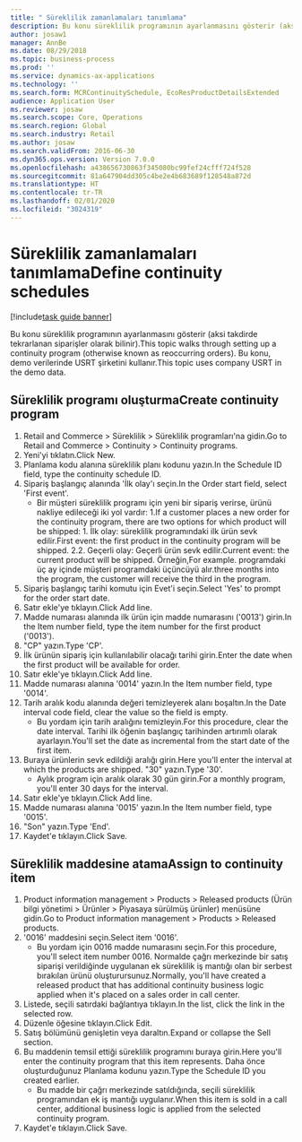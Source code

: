 ```yaml
---
title: " Süreklilik zamanlamaları tanımlama"
description: Bu konu süreklilik programının ayarlanmasını gösterir (aksi takdirde tekrarlanan siparişler olarak bilinir).
author: josaw1
manager: AnnBe
ms.date: 08/29/2018
ms.topic: business-process
ms.prod: ''
ms.service: dynamics-ax-applications
ms.technology: ''
ms.search.form: MCRContinuitySchedule, EcoResProductDetailsExtended
audience: Application User
ms.reviewer: josaw
ms.search.scope: Core, Operations
ms.search.region: Global
ms.search.industry: Retail
ms.author: josaw
ms.search.validFrom: 2016-06-30
ms.dyn365.ops.version: Version 7.0.0
ms.openlocfilehash: a438656730863f345080bc99fef24cfff724f528
ms.sourcegitcommit: 81a647904dd305c4be2e4b683689f128548a872d
ms.translationtype: HT
ms.contentlocale: tr-TR
ms.lasthandoff: 02/01/2020
ms.locfileid: "3024319"
---
```

# <a name="define-continuity-schedules"></a><span data-ttu-id="1b71e-103"> Süreklilik zamanlamaları tanımlama</span><span class="sxs-lookup"><span data-stu-id="1b71e-103">Define continuity schedules</span></span>

[!include[task guide banner](../includes/task-guide-banner.md)]

<span data-ttu-id="1b71e-104">Bu konu süreklilik programının ayarlanmasını gösterir (aksi takdirde tekrarlanan siparişler olarak bilinir).</span><span class="sxs-lookup"><span data-stu-id="1b71e-104">This topic walks through setting up a continuity program (otherwise known as reoccurring orders).</span></span> <span data-ttu-id="1b71e-105">Bu konu, demo verilerinde USRT şirketini kullanır.</span><span class="sxs-lookup"><span data-stu-id="1b71e-105">This topic uses company USRT in the demo data.</span></span>


## <a name="create-continuity-program"></a><span data-ttu-id="1b71e-106">Süreklilik programı oluşturma</span><span class="sxs-lookup"><span data-stu-id="1b71e-106">Create continuity program</span></span>
1. <span data-ttu-id="1b71e-107">Retail and Commerce > Süreklilik > Süreklilik programları'na gidin.</span><span class="sxs-lookup"><span data-stu-id="1b71e-107">Go to Retail and Commerce > Continuity > Continuity programs.</span></span>
2. <span data-ttu-id="1b71e-108">Yeni'yi tıklatın.</span><span class="sxs-lookup"><span data-stu-id="1b71e-108">Click New.</span></span>
3. <span data-ttu-id="1b71e-109">Planlama kodu alanına süreklilik planı kodunu yazın.</span><span class="sxs-lookup"><span data-stu-id="1b71e-109">In the Schedule ID field, type the continuity schedule ID.</span></span>
4. <span data-ttu-id="1b71e-110">Sipariş başlangıç alanında 'İlk olay'ı seçin.</span><span class="sxs-lookup"><span data-stu-id="1b71e-110">In the Order start field, select 'First event'.</span></span>
    * <span data-ttu-id="1b71e-111">Bir müşteri süreklilik programı için yeni bir sipariş verirse, ürünü nakliye edileceği iki yol vardır:  1.</span><span class="sxs-lookup"><span data-stu-id="1b71e-111">If a customer places a new order for the continuity program, there are two options for which product will be shipped:  1.</span></span> <span data-ttu-id="1b71e-112">İlk olay: süreklilik programındaki ilk ürün sevk edilir.</span><span class="sxs-lookup"><span data-stu-id="1b71e-112">First event: the first product in the continuity program will be shipped.</span></span>  <span data-ttu-id="1b71e-113">2.</span><span class="sxs-lookup"><span data-stu-id="1b71e-113">2.</span></span> <span data-ttu-id="1b71e-114">Geçerli olay: Geçerli ürün sevk edilir.</span><span class="sxs-lookup"><span data-stu-id="1b71e-114">Current event: the current product will be shipped.</span></span> <span data-ttu-id="1b71e-115">Örneğin,</span><span class="sxs-lookup"><span data-stu-id="1b71e-115">For example.</span></span> <span data-ttu-id="1b71e-116">programdaki üç ay içinde müşteri programdaki üçüncüyü alır.</span><span class="sxs-lookup"><span data-stu-id="1b71e-116">three months into the program, the customer will receive the third in the program.</span></span>  
5. <span data-ttu-id="1b71e-117">Sipariş başlangıç tarihi komutu için Evet'i seçin.</span><span class="sxs-lookup"><span data-stu-id="1b71e-117">Select 'Yes' to prompt for the order start date.</span></span>
6. <span data-ttu-id="1b71e-118">Satır ekle'ye tıklayın.</span><span class="sxs-lookup"><span data-stu-id="1b71e-118">Click Add line.</span></span>
7. <span data-ttu-id="1b71e-119">Madde numarası alanında ilk ürün için madde numarasını ('0013') girin.</span><span class="sxs-lookup"><span data-stu-id="1b71e-119">In the Item number field, type the item number for the first product ('0013').</span></span>
8. <span data-ttu-id="1b71e-120">"CP" yazın.</span><span class="sxs-lookup"><span data-stu-id="1b71e-120">Type 'CP'.</span></span>
9. <span data-ttu-id="1b71e-121">İlk ürünün sipariş için kullanılabilir olacağı tarihi girin.</span><span class="sxs-lookup"><span data-stu-id="1b71e-121">Enter the date when the first product will be available for order.</span></span>
10. <span data-ttu-id="1b71e-122">Satır ekle'ye tıklayın.</span><span class="sxs-lookup"><span data-stu-id="1b71e-122">Click Add line.</span></span>
11. <span data-ttu-id="1b71e-123">Madde numarası alanına '0014' yazın.</span><span class="sxs-lookup"><span data-stu-id="1b71e-123">In the Item number field, type '0014'.</span></span>
12. <span data-ttu-id="1b71e-124">Tarih aralık kodu alanında değeri temizleyerek alanı boşaltın.</span><span class="sxs-lookup"><span data-stu-id="1b71e-124">In the Date interval code field, clear the value so the field is empty.</span></span>
    * <span data-ttu-id="1b71e-125">Bu yordam için tarih aralığını temizleyin.</span><span class="sxs-lookup"><span data-stu-id="1b71e-125">For this procedure, clear the date interval.</span></span> <span data-ttu-id="1b71e-126">Tarihi ilk öğenin başlangıç tarihinden artırımlı olarak ayarlayın.</span><span class="sxs-lookup"><span data-stu-id="1b71e-126">You'll set the date as incremental from the start date of the first item.</span></span>  
13. <span data-ttu-id="1b71e-127">Buraya ürünlerin sevk edildiği aralığı girin.</span><span class="sxs-lookup"><span data-stu-id="1b71e-127">Here you'll enter the interval at which the products are shipped.</span></span> <span data-ttu-id="1b71e-128">"30" yazın.</span><span class="sxs-lookup"><span data-stu-id="1b71e-128">Type '30'.</span></span>
    * <span data-ttu-id="1b71e-129">Aylık program için aralık olarak 30 gün girin.</span><span class="sxs-lookup"><span data-stu-id="1b71e-129">For a monthly program, you'll enter 30 days for the interval.</span></span>  
14. <span data-ttu-id="1b71e-130">Satır ekle'ye tıklayın.</span><span class="sxs-lookup"><span data-stu-id="1b71e-130">Click Add line.</span></span>
15. <span data-ttu-id="1b71e-131">Madde numarası alanına '0015' yazın.</span><span class="sxs-lookup"><span data-stu-id="1b71e-131">In the Item number field, type '0015'.</span></span>
16. <span data-ttu-id="1b71e-132">"Son" yazın.</span><span class="sxs-lookup"><span data-stu-id="1b71e-132">Type 'End'.</span></span>
17. <span data-ttu-id="1b71e-133">Kaydet'e tıklayın.</span><span class="sxs-lookup"><span data-stu-id="1b71e-133">Click Save.</span></span>

## <a name="assign-to-continuity-item"></a><span data-ttu-id="1b71e-134">Süreklilik maddesine atama</span><span class="sxs-lookup"><span data-stu-id="1b71e-134">Assign to continuity item</span></span>
1. <span data-ttu-id="1b71e-135">Product information management > Products > Released products (Ürün bilgi yönetimi > Ürünler > Piyasaya sürülmüş ürünler) menüsüne gidin.</span><span class="sxs-lookup"><span data-stu-id="1b71e-135">Go to Product information management > Products > Released products.</span></span>
2. <span data-ttu-id="1b71e-136">'0016' maddesini seçin.</span><span class="sxs-lookup"><span data-stu-id="1b71e-136">Select item '0016'.</span></span>
    * <span data-ttu-id="1b71e-137">Bu yordam için 0016 madde numarasını seçin.</span><span class="sxs-lookup"><span data-stu-id="1b71e-137">For this procedure, you'll select item number 0016.</span></span> <span data-ttu-id="1b71e-138">Normalde çağrı merkezinde bir satış siparişi verildiğinde uygulanan ek süreklilik iş mantığı olan bir serbest bırakılan ürünü oluşturursunuz.</span><span class="sxs-lookup"><span data-stu-id="1b71e-138">Normally, you'll have created a released product that has additional continuity business logic applied when it's placed on a sales order in call center.</span></span>  
3. <span data-ttu-id="1b71e-139">Listede, seçili satırdaki bağlantıya tıklayın.</span><span class="sxs-lookup"><span data-stu-id="1b71e-139">In the list, click the link in the selected row.</span></span>
4. <span data-ttu-id="1b71e-140">Düzenle öğesine tıklayın.</span><span class="sxs-lookup"><span data-stu-id="1b71e-140">Click Edit.</span></span>
5. <span data-ttu-id="1b71e-141">Satış bölümünü genişletin veya daraltın.</span><span class="sxs-lookup"><span data-stu-id="1b71e-141">Expand or collapse the Sell section.</span></span>
6. <span data-ttu-id="1b71e-142">Bu maddenin temsil ettiği süreklilik programını buraya girin.</span><span class="sxs-lookup"><span data-stu-id="1b71e-142">Here you'll enter the continuity program that this item represents.</span></span> <span data-ttu-id="1b71e-143">Daha önce oluşturduğunuz Planlama kodunu yazın.</span><span class="sxs-lookup"><span data-stu-id="1b71e-143">Type the Schedule ID you created earlier.</span></span>
    * <span data-ttu-id="1b71e-144">Bu madde bir çağrı merkezinde satıldığında, seçili süreklilik programından ek iş mantığı uygulanır.</span><span class="sxs-lookup"><span data-stu-id="1b71e-144">When this item is sold in a call center, additional business logic is applied from the selected continuity program.</span></span>  
7. <span data-ttu-id="1b71e-145">Kaydet'e tıklayın.</span><span class="sxs-lookup"><span data-stu-id="1b71e-145">Click Save.</span></span>

